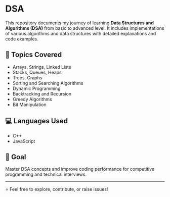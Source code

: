 # DSA

This repository documents my journey of learning **Data Structures and Algorithms (DSA)** from basic to advanced level. It includes implementations of various algorithms and data structures with detailed explanations and code examples.

## 📌 Topics Covered
- Arrays, Strings, Linked Lists  
- Stacks, Queues, Heaps  
- Trees, Graphs  
- Sorting and Searching Algorithms  
- Dynamic Programming  
- Backtracking and Recursion  
- Greedy Algorithms  
- Bit Manipulation  

## 💻 Languages Used
- C++  
- JavaScript 

## 🚀 Goal
Master DSA concepts and improve coding performance for competitive programming and technical interviews.

---

⭐️ Feel free to explore, contribute, or raise issues!
